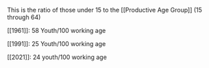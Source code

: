 This is the ratio of those under 15 to the [[Productive Age Group]] (15 through 64)

[[1961]]: 58 Youth/100 working age

[[1991]]: 25 Youth/100 working age

[[2021]]: 24 youth/100 working age

